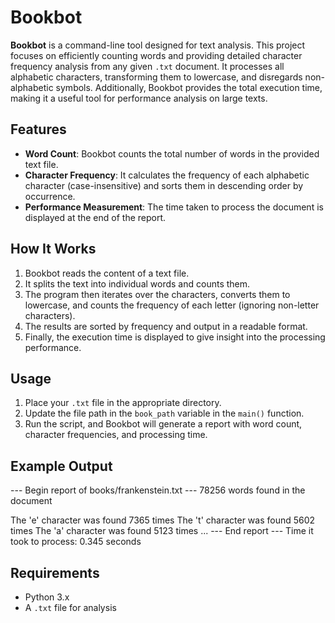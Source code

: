 # Bookbot

**Bookbot** is a command-line tool designed for text analysis. This project focuses on efficiently counting words and providing detailed character frequency analysis from any given `.txt` document. It processes all alphabetic characters, transforming them to lowercase, and disregards non-alphabetic symbols. Additionally, Bookbot provides the total execution time, making it a useful tool for performance analysis on large texts.

## Features
- **Word Count**: Bookbot counts the total number of words in the provided text file.
- **Character Frequency**: It calculates the frequency of each alphabetic character (case-insensitive) and sorts them in descending order by occurrence.
- **Performance Measurement**: The time taken to process the document is displayed at the end of the report.

## How It Works
1. Bookbot reads the content of a text file.
2. It splits the text into individual words and counts them.
3. The program then iterates over the characters, converts them to lowercase, and counts the frequency of each letter (ignoring non-letter characters).
4. The results are sorted by frequency and output in a readable format.
5. Finally, the execution time is displayed to give insight into the processing performance.

## Usage
1. Place your `.txt` file in the appropriate directory.
2. Update the file path in the `book_path` variable in the `main()` function.
3. Run the script, and Bookbot will generate a report with word count, character frequencies, and processing time.

## Example Output
--- Begin report of books/frankenstein.txt --- 
78256 words found in the document

The 'e' character was found 7365 times 
The 't' character was found 5602 times 
The 'a' character was found 5123 times 
... 
--- End report --- 
Time it took to process: 0.345 seconds

## Requirements
- Python 3.x
- A `.txt` file for analysis